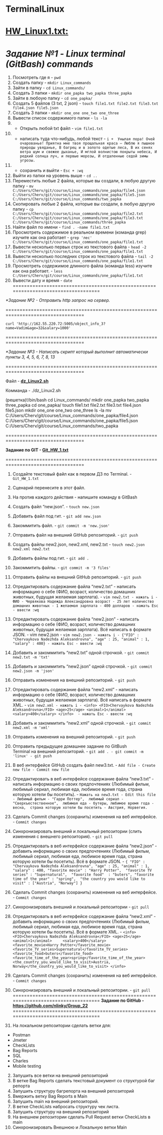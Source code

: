 # TerminalLinux
**[HW_Linux1.txt:](https://github.com/nlinky/TerminalLinux/blob/main/HW_Linux1.txt)**
==================================================================================
_Задание №1 - Linux terminal (GitBash) commands_
==================================================================================
1. Посмотреть где я - `pwd`
2. Создать папку - `mkdir Linux_commands`
3. Зайти в папку - `cd Linux_commands/`
4. Создать 3 папки - `mkdir one_papka two_papka three_papka`
5. Зайти в любоую папку - `cd one_papka/`
6. Создать 5 файлов (3 txt, 2 json) - `touch file1.txt file2.txt file3.txt file4.json file5.json`
7. Создать 3 папки - `mkdir one_one one_two one_three`
8. Вывести список содержимого папки - `ls -la`
9. + Открыть любой txt файл - `vim file1.txt`
10. + написать туда что-нибудь, любой текст - ```i + 
Унылая пора! Очей очарованье!
Приятна мне твоя прощальная краса —
Люблю я пышное природы увяданье,
В багрец и в золото одетые леса,
В их сенях ветра шум и свежее дыханье,
И мглой волнистою покрыты небеса,
И редкий солнца луч, и первые морозы,
И отдаленные седой зимы угрозы.```
11. + сохранить и выйти - `Esc + :wq`
12. Выйти из папки на уровень выше - `cd ..`
13. Переместить любые 2 файла, которые вы создали, в любую другую папку -  ```mv C:/Users/Cherv/git/course/Linux_commands/one_papka/file4.json C:/Users/Cherv/git/course/Linux_commands/one_papka/file5.json C:/Users/Cherv/git/course/Linux_commands/two_papka```
14. Cкопировать любые 2 файла, которые вы создали, в любую другую папку - ```cp C:/Users/Cherv/git/course/Linux_commands/one_papka/file2.txt C:/Users/Cherv/git/course/Linux_commands/one_papka/file3.txt C:/Users/Cherv/git/course/Linux_commands/three_papka```
15. Найти файл по имени - `find . -name file1.txt`
16. Просмотреть содержимое в реальном времени (команда grep) изучите как она работает - `grep 'лес' C:/Users/Cherv/git/course/Linux_commands/one_papka/file1.txt`
17. Вывести несколько первых строк из текстового файла - `head -2 C:/Users/Cherv/git/course/Linux_commands/one_papka/file1.txt`
18. Вывести несколько последних строк из текстового файла - `tail -2 C:/Users/Cherv/git/course/Linux_commands/one_papka/file1.txt`
19. Просмотреть содержимое длинного файла (команда less) изучите как она работает. - `less C:/Users/Cherv/git/course/Linux_commands/one_papka/file1.txt`
20. Вывести дату и время - `date`
==================================================================================

_*Задание №2 - Отправить http запрос на сервер._

==================================================================================

`curl 'http://162.55.220.72:5005/object_info_3?name=Vadim&age=32&salary=1000'`

==================================================================================

_*Задание №3 - Написать скрипт который выполнит автоматически пункты 3, 4, 5, 6, 7, 8, 13_

==================================================================================

Файл - **[dz_Linux2.sh](https://github.com/nlinky/TerminalLinux/blob/main/HW_Linux2.sh)**

Комманда - ./dz_Linux2.sh

(решетка)!/bin/bash
cd Linux_commands/
mkdir one_papka two_papka three_papka
cd one_papka/
touch file1.txt file2.txt file3.txt file4.json file5.json
mkdir one_one one_two one_three
ls -la
mv C:/Users/Cherv/git/course/Linux_commands/one_papka/file4.json C:/Users/Cherv/git/course/Linux_commands/one_papka/file5.json C:/Users/Cherv/git/course/Linux_commands/two_papka

==================================================================================

**Задание по GIT - [Git_HW_1.txt](https://github.com/nlinky/TerminalLinux/blob/main/Git_HW_1.txt)**

==================================================================================
 1. Создайте текстовый файл как в первом ДЗ по Terminal.    - `Git_HW_1.txt`
 2. Сценарий перенесите в этот файл.
 3. На против каждого действия - напишите команду в GitBash
 4. Создать файл “new.json”.                                - `touch new.json`

 5. Добавить файл под гит.                                  - `git add new.json`

 6. Закоммитить файл.                                       - `git commit -m 'new.json'`

 7. Отправить файл на внешний GitHub репозиторий.           - `git push`

 8. Создать файлы new2.json, new2.xml, new2.txt             - `touch new2.json new2.xml new2.txt`

 9. Добавить файлы под гит.                                 - `git add .`

 10. Закоммитить файлы.                                     - `git commit -m '3 files'`

 11. Отправить файлы на внешний GitHub репозиторий.         - `git push`

 12. Отредактировать содержание файла “new2.txt” - написать 
информацию о себе (ФИО, возраст, количество домашних 
животных, будущая желаемая зарплата).                       - ```vim new2.txt
                                                            - нажать i
                                                            - ФИО - Червякова Надежда Александровна
                                                              возраст - 25 лет
                                                              количество домашних животных - 1
                                                              желаемая зарплата - 400 долларов
                                                            - нажать Esc
                                                            - ввести :wq```
     
 13. Отредактировать содержание файла “new2.json” - написать 
информацию о себе (ФИО, возраст, количество домашних 
животных, будущая желаемая зарплата). 
Всё написать в формате JSON. - vim new2.json                - ```vim new2.json
                                                            - нажать i
                                                            - {"FIO" : "Chervaykova Nadezhda Aleksandrovna",
                                                               "age" : 25,
                                                               "animal" : 1,
                                                               "salary" : 400}
                                                            - нажать Esc
                                                            - ввести :wq```

 14. Добавить и закоммитить “new2.txt” одной строчкой.      - `git commit new2.txt -m 'txt'`

 15. Добавить и закоммитить “new2.json” одной строчкой.     - `git commit new2.json -m 'json'`

 16. Отправить изменения на внешний репозиторий.            - `git push`

 17. Отредактировать содержание файла “new2.xml” - написать 
информацию о себе (ФИО, возраст, количество домашних 
животных, будущая желаемая зарплата). 
Всё написать в формате XML.                                 - ```vim new2.xml
                                                            - нажать i
                                                            - <info>
                                                              	<FIO>Chervaykova Nadezhda Aleksandrovna</FIO>
                                                                <age>25</age>
                                                                <animal>1</animal>
                                                                <salary>400</salary>
                                                              </info> 
                                                            - нажать Esc
                                                            - ввести :wq```

 18. Добавить и закоммитить “new2.xml” одной строчкой.      - `git commit new2.xml -m 'xml'`


 19. Отправить изменения на внешний репозиторий.            - `git push`

 20. Отправить предыдущее домашнее задание по GitBush       
Terminal на внешний репозиторий.                            - ```git add .
                                                            - git commit -m 'linux'
                                                            - git push```

 21. В веб интерфейсе GitHub создать файл new3.txt.         - ```Add file
							    - Create new file
							    - Commit new file```

 22. Отредактировать в веб интерфейсе содержание 
файла “new3.txt” - написать информацию о своих 
предпочтениях (Любимый фильм, любимый сериал, 
любимая еда, любимое время года, страна 
которую хотели бы посетить).				    - ```Нажать на new3.txt
							    - Edit this file
							    - Любимый фильм - "Гарри Поттер", 
							      любимый сериал - "Сверхъестественное", 
							      любимая еда - бутеры,
							      любимое время года - весна, 
							      страна которую хотели бы посетить - Австрия, Норвегия.```

 23. Сделать Commit changes (сохранить) изменения на 
веб интерфейсе.						    - `Commit changes`

 24. Синхронизировать внешний и локальный репозитории 
(слить изменения с внешнего репозитория).		    - `git pull`
 
 25. Отредактировать в веб интерфейсе содержание файла 
“new2.json” - добавить информацию о своих предпочтениях 
(Любимый фильм, любимый сериал, любимая еда, 
любимое время года, страна которую хотели бы посетить). 
Всё в формате JSON.					    - ```{
  								"FIO" : "Chervaykova Nadezhda Aleksandrovna",
 								"age" : 25,
  								"animal" : 1,
  								"salary" : 400,
  								"favorite movie" : "Harry Potter", 
  								"favorite TV series" : "Supernatural", 
  								"favorite food"  : "buters",
  								"favorite time of the year" : "spring", 
  								"the country you would like to visit" : ["Austria", "Norway"]
							      }```

 26. Сделать Commit changes (сохранить) изменения 
на веб интерфейсе.				            - `Commit changes`

 27. Синхронизировать внешний и локальный репозитории 	    - `git pull`

 28. Отредактировать в веб интерфейсе содержание файла 
“new2.xml” - добавить информацию о своих предпочтениях 
(Любимый фильм, любимый сериал, любимая еда, 
любимое время года, страна которую хотели бы посетить). 
Всё в формате XML.					    - ```<info>
								<FIO>Chervaykova Nadezhda Aleksandrovna</FIO>
        							<age>25</age>
        							<animal>1</animal>    
								<salary>400</salary>	
								<favorite_movie>Harry Potter</favorite_movie>
								<favorite_TV_series>Supernatural</favorite_TV_series>
								<favorite_food>buters</favorite_food>
								<favorite_time_of_the_year>spring</favorite_time_of_the_year> 
								<the_country_you_would_like_to_visit>Austria, Norway</the_country_you_would_like_to_visit>
							      </info>```

 29. Сделать Commit changes (сохранить) изменения 
на веб интерфейсе.	    			            - `Commit changes`

 30. Синхронизировать внешний и локальный репозитории.	    - `git pull`
==================================================================================
**Задание по GitHub - https://github.com/nlinky/Group_22**
==================================================================================
1. На локальном репозитории сделать ветки для:
- Postman
- Jmeter
- CheckLists
- Bag Reports
- SQL
- Charles
- Mobile testing

2. Запушить все ветки на внешний репозиторий
3. В ветке Bag Reports сделать текстовый документ со структурой баг репорта
4. Запушить структуру багрепорта на внешний репозиторий
5. Вмержить ветку Bag Reports в Main
6. Запушить main на внешний репозиторий.
7. В ветке CheckLists набросать структуру чек листа.
8. Запушить структуру на внешний репозиторий
9. На внешнем репозитории сделать Pull Request ветки CheckLists в main
10. Синхронизировать Внешнюю и Локальную ветки Main